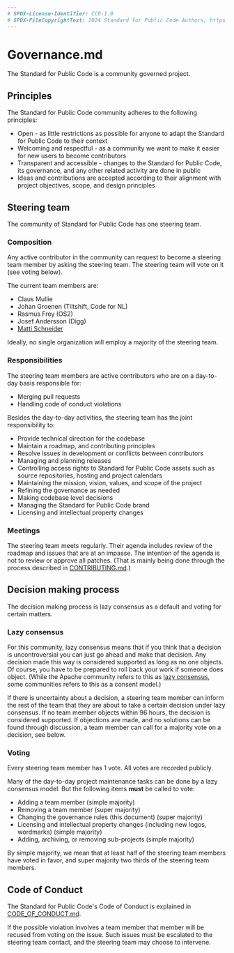 ```yaml
---
# SPDX-License-Identifier: CC0-1.0
# SPDX-FileCopyrightText: 2024 Standard for Public Code Authors, https://github.com/standard-for-public-code/standard-for-public-code/blob/develop/AUTHORS.md
---
```


# Governance.md

The Standard for Public Code is a community governed project.

## Principles

The Standard for Public Code community adheres to the following principles:

- Open - as little restrictions as possible for anyone to adapt the Standard for Public Code to their context
- Welcoming and respectful - as a community we want to make it easier for new users to become contributors
- Transparent and accessible - changes to the Standard for Public Code, its governance, and any other related activity are done in public
- Ideas and contributions are accepted according to their alignment with project objectives, scope, and design principles

## Steering team

The community of Standard for Public Code has one steering team.

### Composition

Any active contributor in the community can request to become a steering team member by asking the steering team. The steering team will vote on it (see voting below).

The current team members are:

- Claus Mullie
- Johan Groenen (Tiltshift, Code for NL)
- Rasmus Frey (OS2)
- Josef Andersson (Digg)
- [Matti Schneider](https://mattischneider.fr)

Ideally, no single organization will employ a majority of the steering team.

### Responsibilities

The steering team members are active contributors who are on a day-to-day basis responsible for:

- Merging pull requests
- Handling code of conduct violations

Besides the day-to-day activities, the steering team has the joint responsibility to:

- Provide technical direction for the codebase
- Maintain a roadmap, and contributing principles
- Resolve issues in development or conflicts between contributors
- Managing and planning releases
- Controlling access rights to Standard for Public Code assets such as source repositories, hosting and project calendars
- Maintaining the mission, vision, values, and scope of the project
- Refining the governance as needed
- Making codebase level decisions
- Managing the Standard for Public Code brand
- Licensing and intellectual property changes

### Meetings

The steering team meets regularly.
Their agenda includes review of the roadmap and issues that are at an impasse.
The intention of the agenda is not to review or approve all patches.
(That is mainly being done through the process described in [CONTRIBUTING.md](CONTRIBUTING.md).)

## Decision making process

The decision making process is lazy consensus as a default and voting for certain matters.

### Lazy consensus

For this community, lazy consensus means that if you think that a decision is uncontroversial you can just go ahead and make that decision.
Any decision made this way is considered supported as long as no one objects.
Of course, you have to be prepared to roll back your work if someone does object.
(While the Apache community refers to this as [lazy consensus](https://community.apache.org/committers/decisionMaking.html), some communities refers to this as a consent model.)

If there is uncertainty about a decision, a steering team member can inform the rest of the team that they are about to take a certain decision under lazy consensus.
If no team member objects within 96 hours, the decision is considered supported.
If objections are made, and no solutions can be found through discussion, a team member can call for a majority vote on a decision, see below.

### Voting

Every steering team member has 1 vote.
All votes are recorded publicly.

Many of the day-to-day project maintenance tasks can be done by a lazy consensus model.
But the following items **must** be called to vote:

- Adding a team member (simple majority)
- Removing a team member (super majority)
- Changing the governance rules (this document) (super majority)
- Licensing and intellectual property changes (including new logos, wordmarks) (simple majority)
- Adding, archiving, or removing sub-projects (simple majority)

By simple majority, we mean that at least half of the steering team members have voted in favor, and super majority two thirds of the steering team members.

## Code of Conduct

The Standard for Public Code's Code of Conduct is explained in [CODE_OF_CONDUCT.md](CODE_OF_CONDUCT.md).

If the possible violation involves a team member that member will be recused from voting on the issue.
Such issues must be escalated to the steering team contact, and the steering team may choose to intervene.

